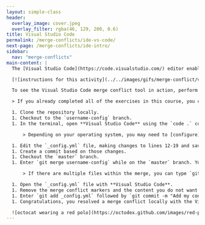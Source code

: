 ```yaml
---
layout: simple-class
header:
  overlay_image: cover.jpeg
  overlay_filter: rgba(46, 129, 200, 0.6)
title: Visual Studio Code
permalink: /merge-conflicts/ide-vs-code/
next-page: /merge-conflicts/ide-intro/
sidebar:
  nav: "merge-conflicts"
main-content: |
  The [Visual Studio Code](https://code.visualstudio.com/) editor enables you to remove merge conflicts similar to the GitHub.com UI.

  [![instructions for this activity](../../images/gifs/merge-conflict/vscode-merge.gif)](../../images/gifs/merge-conflict/vscode-merge.gif)

  To see the Visual Studio Code merge conflict tool in action, perform the following:

  > If you already completed all of the exercises in this course, you can re-import the course repository and give it a different name.

  1. Clone the repository locally.
  1. Checkout to the `username-config` branch.
  1. In the terminal, open **Visual Studio Code** using the `code .` command.

      > Depending on your operating system, you may need to [configure](https://code.visualstudio.com/docs/setup/setup-overview) this behavior.

  1. Edit the `_config.yml` file, making changes to lines 12-19 and save the file.
  1. Create a commit based on those changes.
  1. Checkout the `master` branch.
  1. Enter `git merge username-config` while on the `master` branch. You will encounter a merge conflict.

      > If there are multiple files within the merge, you can type `git status` to see which file (or files!) is causing the conflict.

  1. Open the `_config.yml` file with **Visual Studio Code**.
  1. Remove the merge conflict markers and the content you do not want to keep.
  1. Enter `git add _config.yml` followed by `git commit -m "Add my config changes"` and enter enter.
  1. Congratulations, you resolved a merge conflict locally with the Visual Studio Code editor!

  ![octocat wearing a red polo](https://octodex.github.com/images/red-polo.png)
---
```

